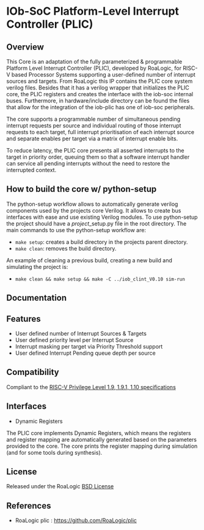 # IOb-SoC Platform-Level Interrupt Controller (PLIC)

## Overview

This Core is an adaptation of the fully parameterized & programmable Platform Level Interrupt Controller (PLIC), developed by RoaLogic, for RISC-V based Processor Systems supporting a user-defined number of interrupt sources and targets. From RoaLogic this IP contains the PLIC core system verilog files. Besides that it has a verilog wrapper that initializes the PLIC core, the PLIC registers and creates the interface with the iob-soc internal buses. Furthermore, in hardware/include directory can be found the files that allow for the integration of the iob-plic has one of iob-soc peripherals.
 
The core supports a programmable number of simultaneous pending interrupt requests per source and individual routing of those interrupt requests to each target, full interrupt prioritisation of each interrupt source and separate enables per target via a matrix of interrupt enable bits.

To reduce latency, the PLIC core presents all asserted interrupts to the target in priority order, queuing them so that a software interrupt handler can service all pending interrupts without the need to restore the interrupted context.

## How to build the core w/ python-setup
The python-setup workflow allows to automatically generate verilog components used by the projects core Verilog. It allows to create bus interfaces with ease and use existing Verilog modules. To use python-setup the project should have a *project*_setup.py file in the root directory. The main commands to use the python-setup workflow are:
- `make setup`: creates a build directory in the projects parent directory.
- `make clean`: removes the build directory.

An example of cleaning a previous build, creating a new build and simulating the project is:
- `make clean && make setup && make -C ../iob_clint_V0.10 sim-run`

## Documentation


## Features

- User defined number of Interrupt Sources & Targets
- User defined priority level per Interrupt Source
- Interrupt masking per target via Priority Threshold support
- User defined Interrupt Pending queue depth per source

## Compatibility

Compliant to the [RISC-V Privilege Level 1.9, 1.9.1, 1.10 specifications](https://github.com/riscv/riscv-isa-manual/releases/tag/archive)

## Interfaces

- Dynamic Registers

The PLIC core implements Dynamic Registers, which means the registers and register mapping are automatically generated based on the parameters provided to the core. The core prints the register mapping during simulation (and for some tools during synthesis).

## License

Released under the RoaLogic [BSD License](/LICENSE.md)

## References

-  RoaLogic plic : https://github.com/RoaLogic/plic